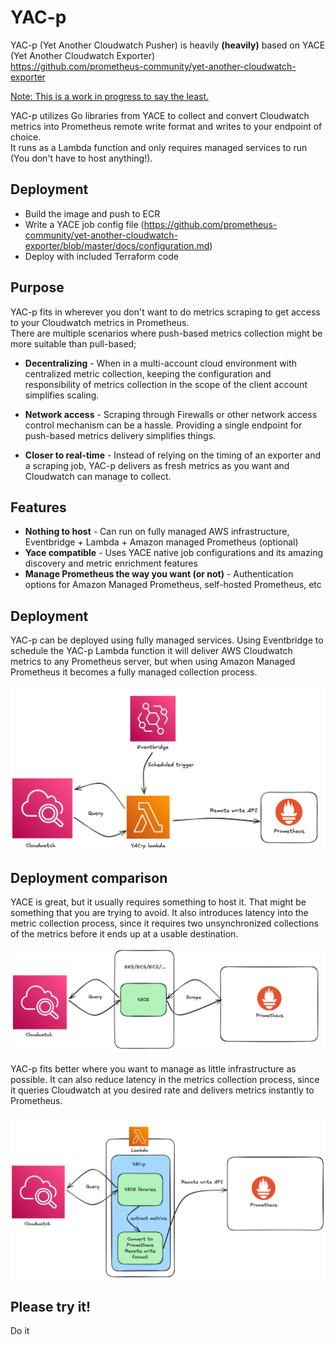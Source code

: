# YAC-p

YAC-p (Yet Another Cloudwatch Pusher) is heavily <b>(heavily)</b> based on YACE (Yet Another Cloudwatch Exporter)  
https://github.com/prometheus-community/yet-another-cloudwatch-exporter


<u>Note: This is a work in progress to say the least.</u>

YAC-p utilizes Go libraries from YACE to collect and convert Cloudwatch metrics into Prometheus remote write format and writes to your endpoint of choice.  
It runs as a Lambda function and only requires managed services to run (You don't have to host anything!).   

## Deployment

- Build the image and push to ECR
- Write a YACE job config file (https://github.com/prometheus-community/yet-another-cloudwatch-exporter/blob/master/docs/configuration.md)
- Deploy with included Terraform code

## Purpose

YAC-p fits in wherever you don't want to do metrics scraping to get access to your Cloudwatch metrics in Prometheus.   
There are multiple scenarios where push-based metrics collection might be more suitable than pull-based;

- <b>Decentralizing</b> - When in a multi-account cloud environment with centralized metric collection, keeping the configuration and responsibility of metrics collection in the scope of the client account simplifies scaling.

- <b>Network access</b> - Scraping through Firewalls or other network access control mechanism can be a hassle. Providing a single endpoint for push-based metrics delivery simplifies things.

- <b>Closer to real-time</b> - Instead of relying on the timing of an exporter and a scraping job, YAC-p delivers as fresh metrics as you want and Cloudwatch can manage to collect.  

## Features

- <b>Nothing to host</b> - Can run on fully managed AWS infrastructure, Eventbridge + Lambda + Amazon managed Prometheus (optional)
- <b>Yace compatible</b> - Uses YACE native job configurations and its amazing discovery and metric enrichment features
- <b>Manage Prometheus the way you want (or not)</b> - Authentication options for Amazon Managed Prometheus, self-hosted Prometheus, etc


## Deployment

YAC-p can be deployed using fully managed services. Using Eventbridge to schedule the YAC-p Lambda function it will deliver AWS Cloudwatch metrics to any Prometheus server, but when using Amazon Managed Prometheus it becomes a fully managed collection process.

![Deployment](img/deployment.png)

## Deployment comparison

YACE is great, but it usually requires something to host it. That might be something that you are trying to avoid. It also introduces latency into the metric collection process, since it requires two unsynchronized collections of the metrics before it ends up at a usable destination.  

![YACE](img/YACE.png)

YAC-p fits better where you want to manage as little infrastructure as possible. It can also reduce latency in the metrics collection process, since it queries Cloudwatch at you desired rate and delivers metrics instantly to Prometheus.

![YAC-p](img/YAC-p.png)

## Please try it!
Do it